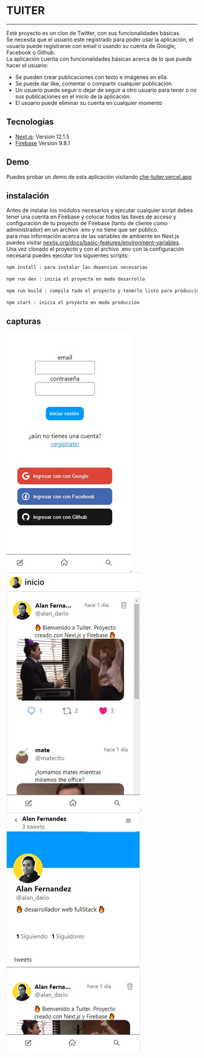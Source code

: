 # TUITER
***
Esté proyecto es un clon de Twitter, con sus funcionalidades básicas.\
 Se necesita que el usuario este registrado para poder usar la aplicación, el usuario puede registrarse con email o usando su cuenta de Google, Facebook o Github.\
La aplicación cuenta con funcionalidades básicas acerca de lo que puede hacer el usuario:
  - Se pueden crear publicaciones con texto e imágenes en ella.
  - Se puede dar like, comentar o compartir cualquier publicación.
  - Un usuario puede seguir o dejar de seguir a otro usuario para tener o no sus publicaciones en el inicio de la aplicación.
  - El usuario puede eliminar su cuenta en cualquier momento

  ## Tecnologías
  * [Next.js](https://nextjs.org/): Version 12.1.5
  * [Firebase](https://firebase.google.com/?hl=es) Version 9.8.1

  ## Demo
   Puedes probar un demo de esta aplicación visitando [che-tuiter.vercel.app](https://che-tuiter.vercel.app/) 

  ## instalación
   Antes de instalar los módulos necesarios y ejecutar cualquier script debes tener una cuenta en Firebase y colocar todos las llaves de acceso y configuración de tu proyecto de Firebase (tanto de cliente como administrador) en un archivo .env y no tiene que ser público.\
   para mas información acerca de las variables de ambiente en Next.js puedes visitar [nextjs.org/docs/basic-features/environment-variables](https://nextjs.org/docs/basic-features/environment-variables).\
   Una vez clonado el proyecto y con el archivo .env con la configuración necesaria puedes ejecutar los siguientes scripts:
   ```bash
npm install : para instalar las depencias necesarias
```

 ```bash
npm run dev : inicia el proyecto en modo desarrollo
```

 ```bash
npm run build : compila todo el proyecto y tenerlo listo para producción
```

 ```bash
npm start : inicia el proyecto en modo producción
```
## capturas
![](/public/screenshot_login.JPG).\
![](/public/screenshot_home.JPG).\
![](/public/screenshot_profile.JPG)
